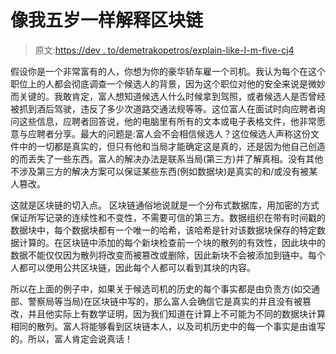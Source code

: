 # 像我五岁一样解释区块链

> 原文:[https://dev . to/demetrakopetros/explain-like-I-m-five-cj4](https://dev.to/demetrakopetros/explain-blockchain-like-i-m-five-cj4)

假设你是一个非常富有的人，你想为你的豪华轿车雇一个司机。我认为每个在这个职位上的人都会彻底调查一个候选人的背景，因为这个职位对他的安全来说是微妙而关键的。我敢肯定，富人想知道候选人什么时候拿到驾照，或者候选人是否曾经被抓到酒后驾驶，违反了多少次道路交通法规等等。这位富人在面试时向应聘者询问这些信息，应聘者回答说，他的电脑里有所有的文本或电子表格文件，他非常愿意与应聘者分享。最大的问题是:富人会不会相信候选人？这位候选人声称这份文件中的一切都是真实的，但只有他和当局才能确定这是真的，还是因为他自己创造的而丢失了一些东西。富人的解决办法是联系当局(第三方)并了解真相。没有其他不涉及第三方的解决方案可以保证某些东西(例如数据块)是真实的和/或没有被某人篡改。

这就是区块链的切入点。
区块链通俗地说就是一个分布式数据库，用加密的方式保证所写记录的连续性和不变性，不需要可信的第三方。数据组织在带有时间戳的数据块中，每个数据块都有一个唯一的哈希，该哈希是针对该数据块保存的特定数据计算的。在区块链中添加的每个新块检查前一个块的散列的有效性，因此块中的数据不能仅仅因为散列将改变而被篡改或删除，因此新块不会被添加到链中。每个人都可以使用公共区块链，因此每个人都可以看到其块的内容。

所以在上面的例子中，如果关于候选司机的历史的每个事实都是由负责方(如交通部、警察局等当局)在区块链中写的，那么富人会确信它是真实的并且没有被篡改，并且他实际上有数学证明，因为我们知道在计算上不可能为不同的数据块计算相同的散列。富人将能够看到区块链本人，以及司机历史中的每一个事实是由谁写的。所以，富人肯定会说真话！